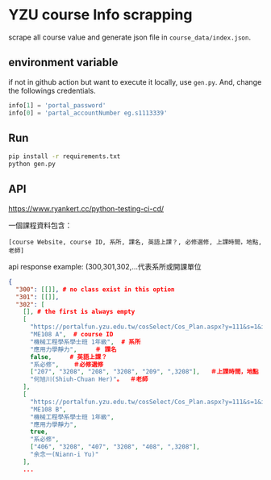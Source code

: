 # YZU course Info scrapping

scrape all course value and generate json file in `course_data/index.json`.

## environment variable

if not in github action but want to execute it locally, use `gen.py`.
And, change the followings credentials.

```python
info[1] = 'portal_password'
info[0] = 'partal_accountNumber eg.s1113339'
```

## Run

```sh
pip install -r requirements.txt
python gen.py
```

## API

https://www.ryankert.cc/python-testing-ci-cd/


一個課程資料包含：
```
[course Website, course ID, 系所, 課名, 英語上課？, 必修選修, 上課時間，地點, 老師]
```

api response example: (300,301,302,...代表系所或開課單位
```json
{
  "300": [[]], # no class exist in this option
  "301": [[]],
  "302": [
    [], # the first is always empty
    [
      "https://portalfun.yzu.edu.tw/cosSelect/Cos_Plan.aspx?y=111&s=1&id=ME108&c=A",  # course Website
      "ME108 A",  # course ID
      "機械工程學系學士班 1年級",  # 系所
      "應用力學靜力",     ＃ 課名
      false,     # 英語上課？
      "系必修",    ＃必修選修
      ["207", "3208", "208", "3208", "209", ",3208"],   ＃上課時間，地點
      "何旭川(Shiuh-Chuan Her)"。  ＃老師
    ],
    [
      "https://portalfun.yzu.edu.tw/cosSelect/Cos_Plan.aspx?y=111&s=1&id=ME108&c=B",
      "ME108 B",
      "機械工程學系學士班 1年級",
      "應用力學靜力",
      true,
      "系必修",
      ["406", "3208", "407", "3208", "408", ",3208"],
      "余念一(Niann-i Yu)"
    ],
    ...
```
